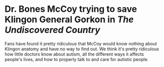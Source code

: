 # Dr. Bones McCoy trying to save Klingon General Gorkon in _The Undiscovered Country_

Fans have found it pretty ridiculous that McCoy would know nothing about Klingon
anatomy and have no way to find out. We think it's pretty ridiculous how little
doctors know about autism, all the different ways it affects people's lives, and
how to properly talk to and care for autistic people.